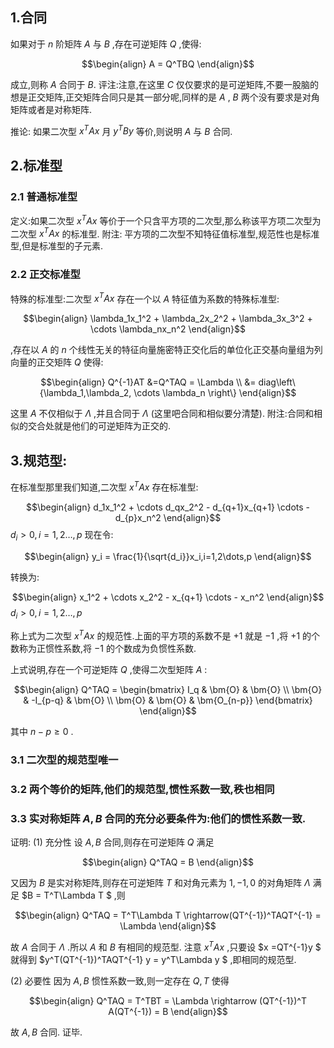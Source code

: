 ## 1.合同
如果对于 $n$ 阶矩阵 $A$ 与 $B$ ,存在可逆矩阵 $Q$ ,使得:

$$\begin{align}
    A = Q^TBQ
\end{align}$$

成立,则称 $A$ 合同于 $B$.
评注:注意,在这里 $C$ 仅仅要求的是可逆矩阵,不要一股脑的想是正交矩阵,正交矩阵合同只是其一部分呢,同样的是 $A$ , $B$ 两个没有要求是对角矩阵或者是对称矩阵.

推论:
如果二次型 $x^TAx$ 月 $y^TBy$ 等价,则说明 $A$ 与 $B$ 合同.


## 2.标准型
### 2.1 普通标准型
定义:如果二次型 $x^TAx$ 等价于一个只含平方项的二次型,那么称该平方项二次型为二次型 $x^TAx$ 的标准型.
附注: 平方项的二次型不知特征值标准型,规范性也是标准型,但是标准型的子元素.


### 2.2 正交标准型
特殊的标准型:二次型 $x^TAx$ 存在一个以 $A$ 特征值为系数的特殊标准型:

$$\begin{align}
    \lambda_1x_1^2 + \lambda_2x_2^2 + \lambda_3x_3^2 + \cdots \lambda_nx_n^2
\end{align}$$

,存在以 $A$ 的 $n$ 个线性无关的特征向量施密特正交化后的单位化正交基向量组为列向量的正交矩阵 $Q$ 使得:

$$\begin{align}
    Q^{-1}AT &=Q^TAQ = \Lambda \\
    &= diag\left\{\lambda_1,\lambda_2, \cdots \lambda_n \right\}
\end{align}$$

这里 $A$ 不仅相似于 $\Lambda$ ,并且合同于 $\Lambda$ (这里吧合同和相似要分清楚).
附注:合同和相似的交合处就是他们的可逆矩阵为正交的.


## 3.规范型:
在标准型那里我们知道,二次型 $x^TAx$ 存在标准型:

$$\begin{align}
    d_1x_1^2 + \cdots d_qx_2^2  - d_{q+1}x_{q+1} \cdots  - d_{p}x_n^2
\end{align}$$
$d_i>0,i=1,2\dots,p$
现在令:

$$\begin{align}
    y_i = \frac{1}{\sqrt{d_i}}x_i,i=1,2\dots,p
\end{align}$$

转换为:

$$\begin{align}
    x_1^2 + \cdots x_2^2  - x_{q+1} \cdots  - x_n^2
\end{align}$$
$d_i>0,i=1,2\dots,p$

称上式为二次型 $x^TAx$ 的规范性.上面的平方项的系数不是 $+1$ 就是 $-1$ ,将 $+1$ 的个数称为正惯性系数,将 $-1$ 的个数成为负惯性系数.

上式说明,存在一个可逆矩阵 $Q$ ,使得二次型矩阵 $A$ :

$$\begin{align}
    Q^TAQ = \begin{bmatrix}
        I_q & \bm{O} & \bm{O} \\
        \bm{O} & -I_{p-q} & \bm{O} \\
        \bm{O} & \bm{O} & \bm{O_{n-p}}
    \end{bmatrix}
\end{align}$$

其中 $n-p\geq 0$ .

### 3.1 二次型的规范型唯一
### 3.2 两个等价的矩阵,他们的规范型,惯性系数一致,秩也相同






### 3.3 实对称矩阵 $A,B$ 合同的充分必要条件为:他们的惯性系数一致.
证明:
(1) 充分性
设 $A,B$ 合同,则存在可逆矩阵 $Q$ 满足

$$\begin{align}
    Q^TAQ = B
\end{align}$$

又因为 $B$ 是实对称矩阵,则存在可逆矩阵 $T$ 和对角元素为 $1,-1,0$ 的对角矩阵 $\Lambda$ 满足 $B = T^T\Lambda T $ ,则

$$\begin{align}
    Q^TAQ = T^T\Lambda T \rightarrow(QT^{-1})^TAQT^{-1} = \Lambda 
\end{align}$$

故 $A$ 合同于  $\Lambda$ .所以 $A$ 和 $B$ 有相同的规范型.
注意 $x^TAx$ ,只要设 $x =QT^{-1}y $ 就得到 $y^T(QT^{-1})^TAQT^{-1} y = y^T\Lambda y $ ,即相同的规范型.

(2) 必要性
因为 $A,B$ 惯性系数一致,则一定存在 $Q,T$ 使得

$$\begin{align}
    Q^TAQ = T^TBT = \Lambda \rightarrow (QT^{-1})^T A(QT^{-1}) = B
\end{align}$$ 

故 $A,B$ 合同.
证毕.



